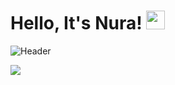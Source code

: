 # Hello, It's Nura! <img src="https://raw.githubusercontent.com/MartinHeinz/MartinHeinz/master/wave.gif" width="30px">

![Header](https://raw.githubusercontent.com/MartinHeinz/<OWNER>/<OWNER>/readme_header.png "Header")

<img align="center" src="https://github-readme-stats.vercel.app/api/<CARD_TYPE>/?username=<USERNAME>&theme=<THEME_NAME>" />

<!--
**nuratabanjeh/nuraTabanjeh** is a ✨ _special_ ✨ repository because its `README.md` (this file) appears on your GitHub profile.

Here are some ideas to get you started:

- 🔭 I’m currently working on ...
- 🌱 I’m currently learning ...
- 👯 I’m looking to collaborate on ...
- 🤔 I’m looking for help with ...
- 💬 Ask me about ...
- 📫 How to reach me: ...
- 😄 Pronouns: ...
- ⚡ Fun fact: ...
-->
